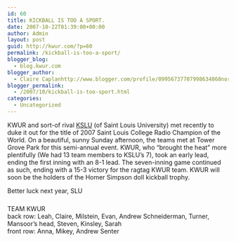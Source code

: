 ```yaml
---
id: 60
title: KICKBALL IS TOO A SPORT.
date: 2007-10-22T01:39:00+00:00
author: Admin
layout: post
guid: http://kwur.com/?p=60
permalink: /kickball-is-too-a-sport/
blogger_blog:
  - blog.kwur.com
blogger_author:
  - Claire Caplanhttp://www.blogger.com/profile/09956737707998634868noreply@blogger.com
blogger_permalink:
  - /2007/10/kickball-is-too-sport.html
categories:
  - Uncategorized
---
```

<div class="pf-content">
  <p>
    KWUR and sort-of rival <a href="http://kslu.slu.edu">KSLU</a> (of Saint Louis University) met recently to duke it out for the title of 2007 Saint Louis College Radio Champion of the World. On a beautiful, sunny Sunday afternoon, the teams met at Tower Grove Park for this semi-annual event. KWUR, who &#8220;brought the heat&#8221; more plentifully (We had 13 team members to KSLU&#8217;s 7), took an early lead, ending the first inning with an 8-1 lead. The seven-inning game continued as such, ending with a 15-3 victory for the ragtag KWUR team. KWUR will soon be the holders of the Homer Simpson doll kickball trophy.
  </p>
  
  <p>
    Better luck next year, SLU
  </p>
  
  <p>
    <a onblur="try {parent.deselectBloggerImageGracefully();} catch(e) {}" href="http://www.kwur.com/blog/uploaded_images/Picture-764214.jpg"><img style="margin: 0px auto 10px; display: block; text-align: center; cursor: pointer;" src="http://www.kwur.com/blog/uploaded_images/Picture-763828.jpg" alt="" border="0" /></a>TEAM KWUR<br />back row: Leah, Claire, Milstein, Evan, Andrew Schneiderman, Turner, Mansoor&#8217;s head, Steven, Kinsley, Sarah<br />front row: Anna, Mikey, Andrew Senter<br /><span style="font-weight: bold;"></span>
  </p>
</div>